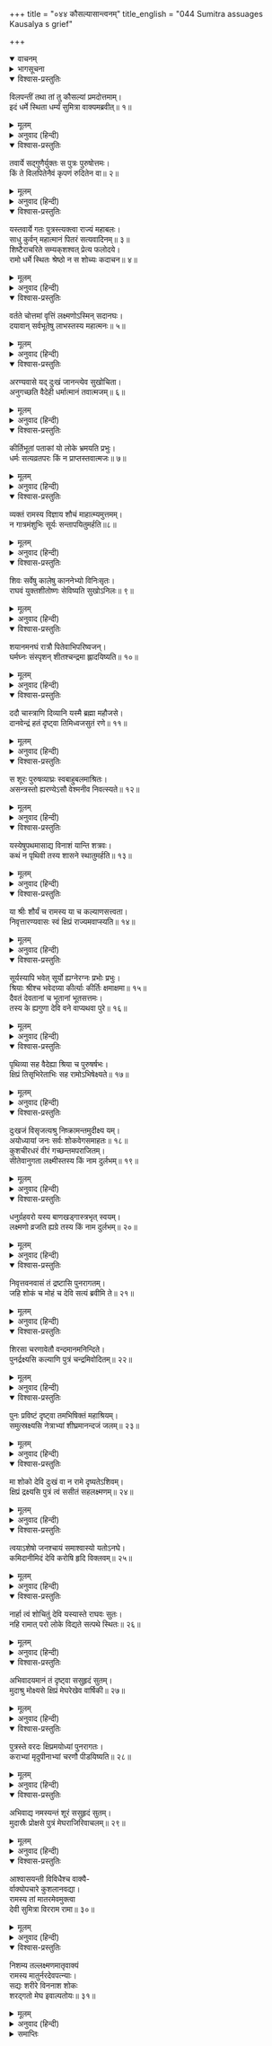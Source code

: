 +++
title = "०४४ कौसल्यासान्त्वनम्"
title_english = "044 Sumitra assuages Kausalya s grief"

+++
<details open><summary>वाचनम्</summary>
<div caption="श्रीराम-हरिसीताराममूर्ति-घनपाठिभ्यां वचनम्" class="audioEmbed" src="https://archive.org/download/Ramayana-recitation-Sriram-harisItArAmamUrti-Ghanapaati-v2/Kanda_2/Kanda_2_AYK-044-Kousalya_Santhvanam.mp3"></div>
</details>

<details><summary>भागसूचना</summary>

44. सुमित्राका कौसल्याको आश्वासन देना
</details>

<details open><summary>विश्वास-प्रस्तुतिः</summary>

विलपन्तीं तथा तां तु कौसल्यां प्रमदोत्तमाम्।  
इदं धर्मे स्थिता धर्म्यं सुमित्रा वाक्यमब्रवीत्॥ १॥
</details>

<details><summary>मूलम्</summary>

विलपन्तीं तथा तां तु कौसल्यां प्रमदोत्तमाम्।  
इदं धर्मे स्थिता धर्म्यं सुमित्रा वाक्यमब्रवीत्॥ १॥
</details>

<details><summary>अनुवाद (हिन्दी)</summary>

नारियोंमें श्रेष्ठ कौसल्याको इस प्रकार विलाप करती देख धर्मपरायणा सुमित्रा यह धर्मयुक्त बात बोली—॥ १॥
</details>

<details open><summary>विश्वास-प्रस्तुतिः</summary>

तवार्ये सद्‍गुणैर्युक्तः स पुत्रः पुरुषोत्तमः।  
किं ते विलपितेनैवं कृपणं रुदितेन वा॥ २॥
</details>

<details><summary>मूलम्</summary>

तवार्ये सद्‍गुणैर्युक्तः स पुत्रः पुरुषोत्तमः।  
किं ते विलपितेनैवं कृपणं रुदितेन वा॥ २॥
</details>

<details><summary>अनुवाद (हिन्दी)</summary>

‘आर्ये! तुम्हारे पुत्र श्रीराम उत्तम गुणोंसे युक्त और पुरुषोंमें श्रेष्ठ हैं। उनके लिये इस प्रकार विलाप करना और दीनतापूर्वक रोना व्यर्थ है, इस तरह रोने-धोनेसे क्या लाभ?॥ २॥
</details>

<details open><summary>विश्वास-प्रस्तुतिः</summary>

यस्तवार्ये गतः पुत्रस्त्यक्त्वा राज्यं महाबलः।  
साधु कुर्वन् महात्मानं पितरं सत्यवादिनम्॥ ३॥  
शिष्टैराचरिते सम्यक‍्शश्वत् प्रेत्य फलोदये।  
रामो धर्मे स्थितः श्रेष्ठो न स शोच्यः कदाचन॥ ४॥
</details>

<details><summary>मूलम्</summary>

यस्तवार्ये गतः पुत्रस्त्यक्त्वा राज्यं महाबलः।  
साधु कुर्वन् महात्मानं पितरं सत्यवादिनम्॥ ३॥  
शिष्टैराचरिते सम्यक‍्शश्वत् प्रेत्य फलोदये।  
रामो धर्मे स्थितः श्रेष्ठो न स शोच्यः कदाचन॥ ४॥
</details>

<details><summary>अनुवाद (हिन्दी)</summary>

‘बहिन! जो राज्य छोड़कर अपने महात्मा पिताको भलीभाँति सत्यवादी बनानेके लिये वनमें चले गये हैं, वे तुम्हारे महाबली श्रेष्ठ पुत्र श्रीराम उस उत्तम धर्ममें स्थित हैं, जिसका सत्पुरुषोंने सर्वदा और सम्यक् प्रकारसे पालन किया है तथा जो परलोकमें भी सुखमय फल प्रदान करनेवाला है। ऐसे धर्मात्माके लिये कदापि शोक नहीं करना चाहिये॥ ३-४॥
</details>

<details open><summary>विश्वास-प्रस्तुतिः</summary>

वर्तते चोत्तमां वृत्तिं लक्ष्मणोऽस्मिन् सदानघः।  
दयावान् सर्वभूतेषु लाभस्तस्य महात्मनः॥ ५॥
</details>

<details><summary>मूलम्</summary>

वर्तते चोत्तमां वृत्तिं लक्ष्मणोऽस्मिन् सदानघः।  
दयावान् सर्वभूतेषु लाभस्तस्य महात्मनः॥ ५॥
</details>

<details><summary>अनुवाद (हिन्दी)</summary>

‘निष्पाप लक्ष्मण समस्त प्राणियोंके प्रति दयालु हैं। वे सदा श्रीरामके प्रति उत्तम बर्ताव करते हैं, अतः उन महात्मा लक्ष्मणके लिये यह लाभकी ही बात है॥ ५॥
</details>

<details open><summary>विश्वास-प्रस्तुतिः</summary>

अरण्यवासे यद् दुःखं जानन्त्येव सुखोचिता।  
अनुगच्छति वैदेही धर्मात्मानं तवात्मजम्॥ ६॥
</details>

<details><summary>मूलम्</summary>

अरण्यवासे यद् दुःखं जानन्त्येव सुखोचिता।  
अनुगच्छति वैदेही धर्मात्मानं तवात्मजम्॥ ६॥
</details>

<details><summary>अनुवाद (हिन्दी)</summary>

‘विदेहनन्दिनी सीता भी जो सुख भोगनेके ही योग्य है, वनवासके दुःखोंको भलीभाँति सोच-समझकर ही तुम्हारे धर्मात्मा पुत्रका अनुसरण करती है॥ ६॥
</details>

<details open><summary>विश्वास-प्रस्तुतिः</summary>

कीर्तिभूतां पताकां यो लोके भ्रमयति प्रभुः।  
धर्मः सत्यव्रतपरः किं न प्राप्तस्तवात्मजः॥ ७॥
</details>

<details><summary>मूलम्</summary>

कीर्तिभूतां पताकां यो लोके भ्रमयति प्रभुः।  
धर्मः सत्यव्रतपरः किं न प्राप्तस्तवात्मजः॥ ७॥
</details>

<details><summary>अनुवाद (हिन्दी)</summary>

‘जो प्रभु संसारमें अपनी कीर्तिमयी पताका फहरा रहे हैं और सदा सत्यव्रतके पालनमें तत्पर रहते हैं, उन धर्मस्वरूप तुम्हारे पुत्र श्रीरामको कौन-सा श्रेय प्राप्त नहीं हुआ है॥ ७॥
</details>

<details open><summary>विश्वास-प्रस्तुतिः</summary>

व्यक्तं रामस्य विज्ञाय शौचं माहात्म्यमुत्तमम्।  
न गात्रमंशुभिः सूर्यः सन्तापयितुमर्हति॥८॥
</details>

<details><summary>मूलम्</summary>

व्यक्तं रामस्य विज्ञाय शौचं माहात्म्यमुत्तमम्।  
न गात्रमंशुभिः सूर्यः सन्तापयितुमर्हति॥८॥
</details>

<details><summary>अनुवाद (हिन्दी)</summary>

‘श्रीरामकी पवित्रता और उत्तम माहात्म्यको जानकर निश्चय ही सूर्य अपनी किरणोंद्वारा उनके शरीरको संतप्त नहीं कर सकते॥ ८॥
</details>

<details open><summary>विश्वास-प्रस्तुतिः</summary>

शिवः सर्वेषु कालेषु काननेभ्यो विनिःसृतः।  
राघवं युक्तशीतोष्णः सेविष्यति सुखोऽनिलः॥ ९॥
</details>

<details><summary>मूलम्</summary>

शिवः सर्वेषु कालेषु काननेभ्यो विनिःसृतः।  
राघवं युक्तशीतोष्णः सेविष्यति सुखोऽनिलः॥ ९॥
</details>

<details><summary>अनुवाद (हिन्दी)</summary>

‘सभी समयोंमें वनोंसे निकली हुई उचित सरदी और गरमीसे युक्त सुखद एवं मङ्गलमय वायु श्रीरघुनाथजीकी सेवा करेगी॥ ९॥
</details>

<details open><summary>विश्वास-प्रस्तुतिः</summary>

शयानमनघं रात्रौ पितेवाभिपरिष्वजन्।  
घर्मघ्नः संस्पृशन् शीतश्चन्द्रमा ह्लादयिष्यति॥ १०॥
</details>

<details><summary>मूलम्</summary>

शयानमनघं रात्रौ पितेवाभिपरिष्वजन्।  
घर्मघ्नः संस्पृशन् शीतश्चन्द्रमा ह्लादयिष्यति॥ १०॥
</details>

<details><summary>अनुवाद (हिन्दी)</summary>

‘रात्रिकालमें धूपका कष्ट दूर करनेवाले शीतल चन्द्रमा सोते हुए निष्पाप श्रीरामका अपने किरणरूपी करोंसे आलिङ्गन और स्पर्श करके उन्हें आह्लाद प्रदान करेंगे॥ १०॥
</details>

<details open><summary>विश्वास-प्रस्तुतिः</summary>

ददौ चास्त्राणि दिव्यानि यस्मै ब्रह्मा महौजसे।  
दानवेन्द्रं हतं दृष्ट्वा तिमिध्वजसुतं रणे॥ ११॥
</details>

<details><summary>मूलम्</summary>

ददौ चास्त्राणि दिव्यानि यस्मै ब्रह्मा महौजसे।  
दानवेन्द्रं हतं दृष्ट्वा तिमिध्वजसुतं रणे॥ ११॥
</details>

<details><summary>अनुवाद (हिन्दी)</summary>

‘श्रीरामके द्वारा रणभूमिमें तिमिध्वज (शम्बर)-के पुत्र दानवराज सुबाहुको मारा गया देख विश्वामित्रजीने उन महातेजस्वी वीरको बहुत-से दिव्यास्त्र प्रदान किये थे॥ ११॥
</details>

<details open><summary>विश्वास-प्रस्तुतिः</summary>

स शूरः पुरुषव्याघ्रः स्वबाहुबलमाश्रितः।  
असन्त्रस्तो ह्यरण्येऽसौ वेश्मनीव निवत्स्यते॥ १२॥
</details>

<details><summary>मूलम्</summary>

स शूरः पुरुषव्याघ्रः स्वबाहुबलमाश्रितः।  
असन्त्रस्तो ह्यरण्येऽसौ वेश्मनीव निवत्स्यते॥ १२॥
</details>

<details><summary>अनुवाद (हिन्दी)</summary>

‘वे पुरुषसिंह श्रीराम बड़े शूरवीर हैं। वे अपने ही बाहुबलका आश्रय लेकर जैसे महलमें रहते थे, उसी तरह वनमें भी निडर होकर रहेंगे॥ १२॥
</details>

<details open><summary>विश्वास-प्रस्तुतिः</summary>

यस्येषुपथमासाद्य विनाशं यान्ति शत्रवः।  
कथं न पृथिवी तस्य शासने स्थातुमर्हति॥ १३॥
</details>

<details><summary>मूलम्</summary>

यस्येषुपथमासाद्य विनाशं यान्ति शत्रवः।  
कथं न पृथिवी तस्य शासने स्थातुमर्हति॥ १३॥
</details>

<details><summary>अनुवाद (हिन्दी)</summary>

‘जिनके बाणोंका लक्ष्य बनकर सभी शत्रु विनाशको प्राप्त होते हैं, उनके शासनमें यह पृथ्वी और यहाँके प्राणी कैसे नहीं रहेंगे?॥ १३॥
</details>

<details open><summary>विश्वास-प्रस्तुतिः</summary>

या श्रीः शौर्यं च रामस्य या च कल्याणसत्त्वता।  
निवृत्तारण्यवासः स्वं क्षिप्रं राज्यमवाप्स्यति॥ १४॥
</details>

<details><summary>मूलम्</summary>

या श्रीः शौर्यं च रामस्य या च कल्याणसत्त्वता।  
निवृत्तारण्यवासः स्वं क्षिप्रं राज्यमवाप्स्यति॥ १४॥
</details>

<details><summary>अनुवाद (हिन्दी)</summary>

‘श्रीरामकी जैसी शारीरिक शोभा है, जैसा पराक्रम है और जैसी कल्याणकारिणी शक्ति है, उससे जान पड़ता है कि वे वनवाससे लौटकर शीघ्र ही अपना राज्य प्राप्त कर लेंगे॥ १४॥
</details>

<details open><summary>विश्वास-प्रस्तुतिः</summary>

सूर्यस्यापि भवेत् सूर्यो ह्यग्नेरग्नः प्रभोः प्रभुः।  
श्रियाः श्रीश्च भवेदग्र्या कीर्त्याः कीर्तिः क्षमाक्षमा॥ १५॥  
दैवतं देवतानां च भूतानां भूतसत्तमः।  
तस्य के ह्यगुणा देवि वने वाप्यथवा पुरे॥ १६॥
</details>

<details><summary>मूलम्</summary>

सूर्यस्यापि भवेत् सूर्यो ह्यग्नेरग्नः प्रभोः प्रभुः।  
श्रियाः श्रीश्च भवेदग्र्या कीर्त्याः कीर्तिः क्षमाक्षमा॥ १५॥  
दैवतं देवतानां च भूतानां भूतसत्तमः।  
तस्य के ह्यगुणा देवि वने वाप्यथवा पुरे॥ १६॥
</details>

<details><summary>अनुवाद (हिन्दी)</summary>

‘देवि! श्रीराम सूर्यके भी सूर्य (प्रकाशक) और अग्निके भी अग्नि (दाहक) हैं। वे प्रभुके भी प्रभु, लक्ष्मीकी भी उत्तम लक्ष्मी और क्षमाकी भी क्षमा हैं। इतना ही नहीं—वे देवताओंके भी देवता तथा भूतोंके भी उत्तम भूत हैं। वे वनमें रहें या नगरमें, उनके लिये कौन-से चराचर प्राणी दोषावह हो सकते हैं॥ १५-१६॥
</details>

<details open><summary>विश्वास-प्रस्तुतिः</summary>

पृथिव्या सह वैदेह्या श्रिया च पुरुषर्षभः।  
क्षिप्रं तिसृभिरेताभिः सह रामोऽभिषेक्ष्यते॥ १७॥
</details>

<details><summary>मूलम्</summary>

पृथिव्या सह वैदेह्या श्रिया च पुरुषर्षभः।  
क्षिप्रं तिसृभिरेताभिः सह रामोऽभिषेक्ष्यते॥ १७॥
</details>

<details><summary>अनुवाद (हिन्दी)</summary>

‘पुरुषशिरोमणि श्रीराम शीघ्र ही पृथ्वी, सीता और लक्ष्मी—इन तीनोंके साथ राज्यपर अभिषिक्त होंगे॥ १७॥
</details>

<details open><summary>विश्वास-प्रस्तुतिः</summary>

दुःखजं विसृजत्यश्रु निष्क्रामन्तमुदीक्ष्य यम्।  
अयोध्यायां जनः सर्वः शोकवेगसमाहतः॥ १८॥  
कुशचीरधरं वीरं गच्छन्तमपराजितम्।  
सीतेवानुगता लक्ष्मीस्तस्य किं नाम दुर्लभम्॥ १९॥
</details>

<details><summary>मूलम्</summary>

दुःखजं विसृजत्यश्रु निष्क्रामन्तमुदीक्ष्य यम्।  
अयोध्यायां जनः सर्वः शोकवेगसमाहतः॥ १८॥  
कुशचीरधरं वीरं गच्छन्तमपराजितम्।  
सीतेवानुगता लक्ष्मीस्तस्य किं नाम दुर्लभम्॥ १९॥
</details>

<details><summary>अनुवाद (हिन्दी)</summary>

जिनको नगरसे निकलते देख अयोध्याका सारा जनसमुदाय शोकके वेगसे आहत हो नेत्रोंसे दुःखके आँसू बहा रहा है, कुश और चीर धारण करके वनको जाते हुए जिन अपराजित नित्यविजयी वीरके पीछे-पीछे सीताके रूपमें साक्षात् लक्ष्मी ही गयी है, उनके लिये क्या दुर्लभ है?॥ १८-१९॥
</details>

<details open><summary>विश्वास-प्रस्तुतिः</summary>

धनुर्ग्रहवरो यस्य बाणखड्गास्त्रभृत् स्वयम्।  
लक्ष्मणो व्रजति ह्यग्रे तस्य किं नाम दुर्लभम्॥ २०॥
</details>

<details><summary>मूलम्</summary>

धनुर्ग्रहवरो यस्य बाणखड्गास्त्रभृत् स्वयम्।  
लक्ष्मणो व्रजति ह्यग्रे तस्य किं नाम दुर्लभम्॥ २०॥
</details>

<details><summary>अनुवाद (हिन्दी)</summary>

‘जिनके आगे धनुर्धारियोंमें श्रेष्ठ लक्ष्मण स्वयं बाण और खड्ग आदि अस्त्र लिये जा रहे हैं, उनके लिये जगत् में कौन-सी वस्तु दुर्लभ है?॥ २०॥
</details>

<details open><summary>विश्वास-प्रस्तुतिः</summary>

निवृत्तवनवासं तं द्रष्टासि पुनरागतम्।  
जहि शोकं च मोहं च देवि सत्यं ब्रवीमि ते॥ २१॥
</details>

<details><summary>मूलम्</summary>

निवृत्तवनवासं तं द्रष्टासि पुनरागतम्।  
जहि शोकं च मोहं च देवि सत्यं ब्रवीमि ते॥ २१॥
</details>

<details><summary>अनुवाद (हिन्दी)</summary>

‘देवि! मैं तुमसे सत्य कहती हूँ। तुम वनवासकी अवधि पूर्ण होनेपर यहाँ लौटे हुए श्रीरामको फिर देखोगी, इसलिये तुम शोक और मोह छोड़ दो॥ २१॥
</details>

<details open><summary>विश्वास-प्रस्तुतिः</summary>

शिरसा चरणावेतौ वन्दमानमनिन्दिते।  
पुनर्द्रक्ष्यसि कल्याणि पुत्रं चन्द्रमिवोदितम्॥ २२॥
</details>

<details><summary>मूलम्</summary>

शिरसा चरणावेतौ वन्दमानमनिन्दिते।  
पुनर्द्रक्ष्यसि कल्याणि पुत्रं चन्द्रमिवोदितम्॥ २२॥
</details>

<details><summary>अनुवाद (हिन्दी)</summary>

‘कल्याणि! अनिन्दिते! तुम नवोदित चन्द्रमाके समान अपने पुत्रको पुनः अपने चरणोंमें मस्तक रखकर प्रणाम करते देखोगी॥ २२॥
</details>

<details open><summary>विश्वास-प्रस्तुतिः</summary>

पुनः प्रविष्टं दृष्ट्वा तमभिषिक्तं महाश्रियम्।  
समुत्स्रक्ष्यसि नेत्राभ्यां शीघ्रमानन्दजं जलम्॥ २३॥
</details>

<details><summary>मूलम्</summary>

पुनः प्रविष्टं दृष्ट्वा तमभिषिक्तं महाश्रियम्।  
समुत्स्रक्ष्यसि नेत्राभ्यां शीघ्रमानन्दजं जलम्॥ २३॥
</details>

<details><summary>अनुवाद (हिन्दी)</summary>

‘राजभवनमें प्रविष्ट होकर पुनः राजपदपर अभिषिक्त हुए अपने पुत्रको बड़ी भारी राजलक्ष्मीसे सम्पन्न देखकर तुम शीघ्र ही अपने नेत्रोंसे आनन्दके आँसू बहाओगी॥ २३॥
</details>

<details open><summary>विश्वास-प्रस्तुतिः</summary>

मा शोको देवि दुःखं वा न रामे दृष्यतेऽशिवम्।  
क्षिप्रं द्रक्ष्यसि पुत्रं त्वं ससीतं सहलक्ष्मणम्॥ २४॥
</details>

<details><summary>मूलम्</summary>

मा शोको देवि दुःखं वा न रामे दृष्यतेऽशिवम्।  
क्षिप्रं द्रक्ष्यसि पुत्रं त्वं ससीतं सहलक्ष्मणम्॥ २४॥
</details>

<details><summary>अनुवाद (हिन्दी)</summary>

‘देवि! श्रीरामके लिये तुम्हारे मनमें शोक और दुःख नहीं होना चाहिये; क्योंकि उनमें कोई अशुभ बात नहीं दिखायी देती। तुम सीता और लक्ष्मणके साथ अपने पुत्र श्रीरामको शीघ्र ही यहाँ उपस्थित देखोगी॥ २४॥
</details>

<details open><summary>विश्वास-प्रस्तुतिः</summary>

त्वयाऽशेषो जनश्चायं समाश्वास्यो यतोऽनघे।  
कमिदानीमिदं देवि करोषि हृदि विक्लवम्॥ २५॥
</details>

<details><summary>मूलम्</summary>

त्वयाऽशेषो जनश्चायं समाश्वास्यो यतोऽनघे।  
कमिदानीमिदं देवि करोषि हृदि विक्लवम्॥ २५॥
</details>

<details><summary>अनुवाद (हिन्दी)</summary>

‘पापरहित देवि! तुम्हें तो इन सब लोगोंको धैर्य बँधाना चाहिये, फिर स्वयं ही इस समय अपने हृदयमें इतना दुःख क्यों करती हो?॥ २५॥
</details>

<details open><summary>विश्वास-प्रस्तुतिः</summary>

नार्हा त्वं शोचितुं देवि यस्यास्ते राघवः सुतः।  
नहि रामात् परो लोके विद्यते सत्पथे स्थितः॥ २६॥
</details>

<details><summary>मूलम्</summary>

नार्हा त्वं शोचितुं देवि यस्यास्ते राघवः सुतः।  
नहि रामात् परो लोके विद्यते सत्पथे स्थितः॥ २६॥
</details>

<details><summary>अनुवाद (हिन्दी)</summary>

‘देवि! तुम्हें शोक नहीं करना चाहिये; क्योंकि तुम्हें रघुकुलनन्दन राम-जैसा बेटा मिला है। श्रीरामसे बढ़कर सन्मार्गमें स्थिर रहनेवाला मनुष्य संसारमें दूसरा कोई नहीं है॥ २६॥
</details>

<details open><summary>विश्वास-प्रस्तुतिः</summary>

अभिवादयमानं तं दृष्ट्वा ससुहृदं सुतम्।  
मुदाश्रु मोक्ष्यसे क्षिप्रं मेघरेखेव वार्षिकी॥ २७॥
</details>

<details><summary>मूलम्</summary>

अभिवादयमानं तं दृष्ट्वा ससुहृदं सुतम्।  
मुदाश्रु मोक्ष्यसे क्षिप्रं मेघरेखेव वार्षिकी॥ २७॥
</details>

<details><summary>अनुवाद (हिन्दी)</summary>

‘जैसे वर्षाकालके मेघोंकी घटा जलकी वृष्टि करती है, उसी प्रकार तुम सुहृदोंसहित अपने पुत्र श्रीरामको अपने चरणोंमें प्रणाम करते देख शीघ्र ही आनन्दपूर्वक आँसुओंकी वर्षा करोगी॥ २७॥
</details>

<details open><summary>विश्वास-प्रस्तुतिः</summary>

पुत्रस्ते वरदः क्षिप्रमयोध्यां पुनरागतः।  
कराभ्यां मृदुपीनाभ्यां चरणौ पीडयिष्यति॥ २८॥
</details>

<details><summary>मूलम्</summary>

पुत्रस्ते वरदः क्षिप्रमयोध्यां पुनरागतः।  
कराभ्यां मृदुपीनाभ्यां चरणौ पीडयिष्यति॥ २८॥
</details>

<details><summary>अनुवाद (हिन्दी)</summary>

‘तुम्हारे वरदायक पुत्र पुनः शीघ्र ही अयोध्यामें आकर अपने मोटे-मोटे कोमल हाथोंद्वारा तुम्हारे दोनों पैरोंको दबायँगे॥ २८॥
</details>

<details open><summary>विश्वास-प्रस्तुतिः</summary>

अभिवाद्य नमस्यन्तं शूरं ससुहृदं सुतम्।  
मुदास्रैः प्रोक्षसे पुत्रं मेघराजिरिवाचलम्॥ २९॥
</details>

<details><summary>मूलम्</summary>

अभिवाद्य नमस्यन्तं शूरं ससुहृदं सुतम्।  
मुदास्रैः प्रोक्षसे पुत्रं मेघराजिरिवाचलम्॥ २९॥
</details>

<details><summary>अनुवाद (हिन्दी)</summary>

‘जैसे मेघमाला पर्वतको नहलाती है, उसी प्रकार तुम अभिवादन करके नमस्कार करते हुए सुहृदोंसहित अपने शूरवीर पुत्रका आनन्दके आँसुओंसे अभिषेक करोगी’॥ २९॥
</details>

<details open><summary>विश्वास-प्रस्तुतिः</summary>

आश्वासयन्ती विविधैश्च वाक्यै-  
र्वाक्योपचारे कुशलानवद्या।  
रामस्य तां मातरमेवमुक्त्वा  
देवी सुमित्रा विरराम रामा॥ ३०॥
</details>

<details><summary>मूलम्</summary>

आश्वासयन्ती विविधैश्च वाक्यै-  
र्वाक्योपचारे कुशलानवद्या।  
रामस्य तां मातरमेवमुक्त्वा  
देवी सुमित्रा विरराम रामा॥ ३०॥
</details>

<details><summary>अनुवाद (हिन्दी)</summary>

बातचीत करनेमें कुशल, दोषरहित तथा रमणीय रूपवाली देवी सुमित्रा इस प्रकार तरह-तरहकी बातोंसे श्रीराममाता कौसल्याको आश्वासन देती हुई उपर्युक्त बातें कहकर चुप हो गयीं॥ ३०॥
</details>

<details open><summary>विश्वास-प्रस्तुतिः</summary>

निशम्य तल्लक्ष्मणमातृवाक्यं  
रामस्य मातुर्नरदेवपत्न्याः।  
सद्यः शरीरे विननाश शोकः  
शरद्‍गतो मेघ इवाल्पतोयः॥ ३१॥
</details>

<details><summary>मूलम्</summary>

निशम्य तल्लक्ष्मणमातृवाक्यं  
रामस्य मातुर्नरदेवपत्न्याः।  
सद्यः शरीरे विननाश शोकः  
शरद्‍गतो मेघ इवाल्पतोयः॥ ३१॥
</details>

<details><summary>अनुवाद (हिन्दी)</summary>

लक्ष्मणकी माताका वह वचन सुनकर महाराज दशरथकी पत्नी तथा श्रीरामकी माता कौसल्याका सारा शोक उनके शरीर (मन) में ही तत्काल विलीन हो गया। ठीक उसी तरह, जैसे शरद् ऋतुका थोड़े जलवाला बादल शीघ्र ही छिन्न-भिन्न हो जाता है॥ ३१॥
</details>

<details><summary>समाप्तिः</summary>

इत्यार्षे श्रीमद्रामायणे वाल्मीकीये आदिकाव्येऽयोध्याकाण्डे चतुश्चत्वारिंशः सर्गः॥ ४४॥  
इस प्रकार श्रीवाल्मीकिनिर्मित आर्षरामायण आदिकाव्यके अयोध्याकाण्डमें चौवालीसवाँ सर्ग पूरा हुआ॥ ४४॥
</details>

